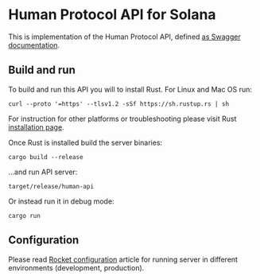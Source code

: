 # Human Protocol API for Solana

This is implementation of the Human Protocol API, defined [as Swagger documentation](https://app.swaggerhub.com/apis/excerebrose/human-protocol/1.0.0#/).

## Build and run

To build and run this API you will to install Rust. For Linux and Mac OS run:

```
curl --proto '=https' --tlsv1.2 -sSf https://sh.rustup.rs | sh
```

For instruction for other platforms or troubleshooting please visit Rust [installation page](https://www.rust-lang.org/tools/install).

Once Rust is installed build the server binaries:

```
cargo build --release
```

...and run API server:

```
target/release/human-api
```

Or instead run it in debug mode:

```
cargo run
```

## Configuration

Please read [Rocket configuration](https://api.rocket.rs/v0.4/rocket/config/index.html) article for running server in different environments (development, production).